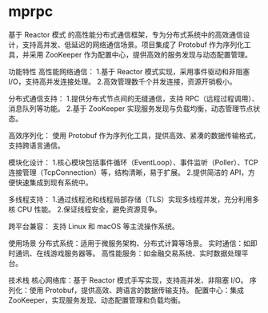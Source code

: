 # mprpc
基于 Reactor 模式 的高性能分布式通信框架，专为分布式系统中的高效通信设计，支持高并发、低延迟的网络通信场景。项目集成了 Protobuf 作为序列化工具，并采用 ZooKeeper 作为配置中心，提供高效的服务发现与动态配置管理。

功能特性
高性能网络通信：
  1.基于 Reactor 模式实现，采用事件驱动和非阻塞 I/O，支持高并发连接处理。
  2.高效管理数千个并发连接，资源开销极小。

分布式通信支持：
  1.提供分布式节点间的无缝通信，支持 RPC（远程过程调用）、消息队列等功能。
  2.基于 ZooKeeper 实现服务发现与负载均衡，动态管理节点状态。

高效序列化：
  使用 Protobuf 作为序列化工具，提供高效、紧凑的数据传输格式，支持跨语言通信。

模块化设计：
  1.核心模块包括事件循环（EventLoop）、事件监听（Poller）、TCP 连接管理（TcpConnection）等，结构清晰，易于扩展。
  2.提供简洁的 API，方便快速集成到现有系统中。

多线程支持：
  1.通过线程池和线程局部存储（TLS）实现多线程并发，充分利用多核 CPU 性能。
  2.保证线程安全，避免资源竞争。

跨平台兼容：
  支持 Linux 和 macOS 等主流操作系统。

使用场景
  分布式系统：适用于微服务架构、分布式计算等场景。
  实时通信：如即时通讯、在线游戏服务器等。
  高性能服务：如金融交易系统、实时数据处理平台。

技术栈
  核心网络库：基于 Reactor 模式手写实现，支持高并发、非阻塞 I/O。
  序列化：使用 Protobuf，提供高效、跨语言的数据传输支持。
  配置中心：集成 ZooKeeper，实现服务发现、动态配置管理和负载均衡。
